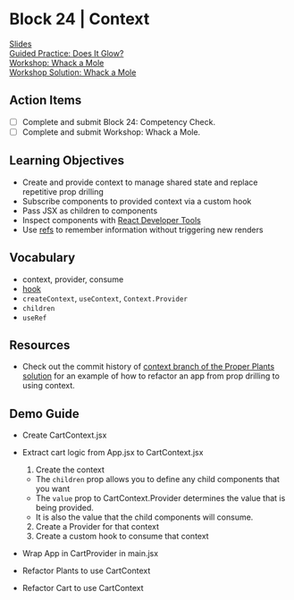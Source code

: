# Block 24 | Context

[Slides](https://docs.google.com/presentation/d/e/2PACX-1vSBssgm8ae2oeYt2yyoMd855OlRyOwC8GeDVBnwucNCnDkZlKsDw6gXyTGibq-xSyO5aeTx4RlJ3h1m/pub?start=false&loop=false&delayms=3000)\
[Guided Practice: Does It Glow?](https://github.com/FullstackAcademy/Unit3.DoesItGlow)\
[Workshop: Whack a Mole](https://github.com/FullstackAcademy/Unit3.WhackAMole)\
[Workshop Solution: Whack a Mole](https://github.com/FullstackAcademy/Unit3.WhackAMole.Solution)

## Action Items

- [ ] Complete and submit Block 24: Competency Check.
- [ ] Complete and submit Workshop: Whack a Mole.

## Learning Objectives

- Create and provide context to manage shared state and replace repetitive prop drilling
- Subscribe components to provided context via a custom hook
- Pass JSX as children to components
- Inspect components with [React Developer Tools](https://react.dev/learn/react-developer-tools)
- Use [refs](https://react.dev/learn/referencing-values-with-refs) to remember information without triggering new renders

## Vocabulary

- context, provider, consume
- [hook](https://react.dev/reference/react/hooks)
- `createContext`, `useContext`, `Context.Provider`
- `children`
- `useRef`

## Resources

- Check out the commit history of [context branch of the Proper Plants solution](https://github.com/FullstackAcademy/Unit3.ProperPlants.Solution/tree/context) for an example of how to refactor an app from prop drilling to using context.

## Demo Guide

- Create CartContext.jsx
- Extract cart logic from App.jsx to CartContext.jsx

  1. Create the context

  - The `children` prop allows you to define any child components that you want
  - The `value` prop to CartContext.Provider determines the value that is being provided.
  - It is also the value that the child components will consume.

  2. Create a Provider for that context
  3. Create a custom hook to consume that context

- Wrap App in CartProvider in main.jsx
- Refactor Plants to use CartContext
- Refactor Cart to use CartContext
